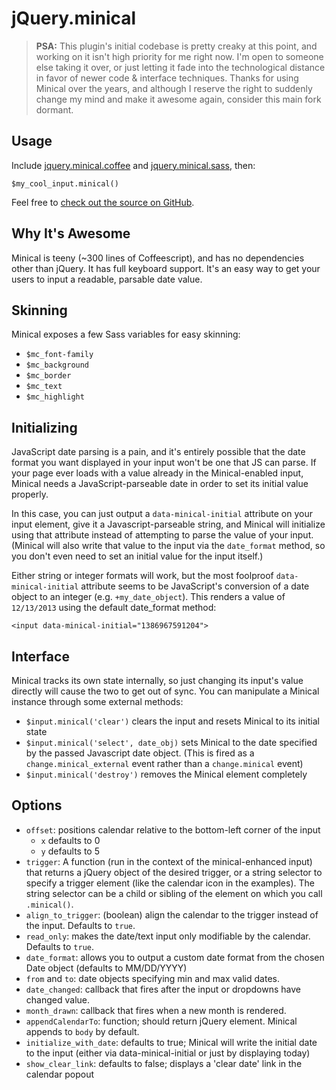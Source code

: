 # jQuery.minical

> __PSA:__ This plugin's initial codebase is pretty creaky at this point, and working on it isn't high priority for me right now. I'm open to someone else taking it over, or just letting it fade into the technological distance in favor of newer code & interface techniques. Thanks for using Minical over the years, and although I reserve the right to suddenly change my mind and make it awesome again, consider this main fork dormant.

## Usage

Include [jquery.minical.coffee](https://github.com/camerond/jquery-minical/blob/master/source/javascripts/jquery.minical.js.coffee) and [jquery.minical.sass](https://github.com/camerond/jquery-minical/blob/master/source/stylesheets/jquery.minical.css.sass), then:

`$my_cool_input.minical()`

Feel free to [check out the source on GitHub](https://github.com/camerond/jquery-minical).

## Why It's Awesome

Minical is teeny (~300 lines of Coffeescript), and has no dependencies other than jQuery. It has full keyboard support. It's an easy way to get your users to input a readable, parsable date value.

## Skinning

Minical exposes a few Sass variables for easy skinning:

- `$mc_font-family`
- `$mc_background`
- `$mc_border`
- `$mc_text`
- `$mc_highlight`

## Initializing

JavaScript date parsing is a pain, and it's entirely possible that the date format you want displayed in your input won't be one that JS can parse. If your page ever loads with a value already in the Minical-enabled input, Minical needs a JavaScript-parseable date in order to set its initial value properly.

In this case, you can just output a `data-minical-initial` attribute on your input element, give it a Javascript-parseable string, and Minical will initialize using that attribute instead of attempting to parse the value of your input. (Minical will also write that value to the input via the `date_format` method, so you don't even need to set an initial value for the input itself.)

Either string or integer formats will work, but the most foolproof `data-minical-initial` attribute seems to be JavaScript's conversion of a date object to an integer (e.g. `+my_date_object`). This renders a value of `12/13/2013` using the default date_format method:

```
<input data-minical-initial="1386967591204">
```

## Interface

Minical tracks its own state internally, so just changing its input's value directly will cause the two to get out of sync. You can manipulate a Minical instance through some external methods:

- `$input.minical('clear')` clears the input and resets Minical to its initial state
- `$input.minical('select', date_obj)` sets Minical to the date specified by the passed Javascript date object. (This is fired as a `change.minical_external` event rather than a `change.minical` event)
- `$input.minical('destroy')` removes the Minical element completely

## Options

- `offset`: positions calendar relative to the bottom-left corner of the input
  - `x` defaults to 0
  - `y` defaults to 5
- `trigger`: A function (run in the context of the minical-enhanced input) that returns a jQuery object of the desired trigger, or a string selector to specify a trigger element (like the calendar icon in the examples). The string selector can be a child or sibling of the element on which you call `.minical()`.
- `align_to_trigger`: (boolean) align the calendar to the trigger instead of the input. Defaults to `true`.
- `read_only`: makes the date/text input only modifiable by the calendar. Defaults to `true`.
- `date_format`: allows you to output a custom date format from the chosen Date object (defaults to MM/DD/YYYY)
- `from` and `to`: date objects specifying min and max valid dates.
- `date_changed`: callback that fires after the input or dropdowns have changed value.
- `month_drawn`: callback that fires when a new month is rendered.
- `appendCalendarTo`: function; should return jQuery element. Minical appends to `body` by default.
- `initialize_with_date`: defaults to true; Minical will write the initial date to the input (either via data-minical-initial or just by displaying today)
- `show_clear_link`: defaults to false; displays a 'clear date' link in the calendar popout

